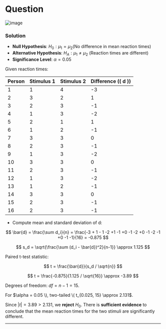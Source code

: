 # Question
![image](https://github.com/user-attachments/assets/947a3733-8b75-441e-baf9-5246aae7e851)

### Solution

- **Null Hypothesis**: $H_0: \mu_1 = \mu_2$(No difference in mean reaction times)
- **Alternative Hypothesis**: $H_A: \mu_1 \neq \mu_2$ (Reaction times are different)
- **Significance Level**: $\alpha = 0.05$

Given reaction times:

| Person | Stimulus 1 | Stimulus 2 | Difference (\( d \)) |
|--------|-----------|-----------|----------------|
| 1      | 1         | 4         | -3             |
| 2      | 3         | 2         | 1              |
| 3      | 2         | 3         | -1             |
| 4      | 1         | 3         | -2             |
| 5      | 2         | 1         | 1              |
| 6      | 1         | 2         | -1             |
| 7      | 3         | 3         | 0              |
| 8      | 2         | 3         | -1             |
| 9      | 1         | 3         | -2             |
| 10     | 3         | 3         | 0              |
| 11     | 2         | 3         | -1             |
| 12     | 1         | 3         | -2             |
| 13     | 1         | 2         | -1             |
| 14     | 3         | 3         | 0              |
| 15     | 2         | 3         | -1             |
| 16     | 2         | 3         | -1             |

- Compute mean and standard deviation of d:

$$
\bar{d} = \frac{\sum d_i}{n} = \frac{-3 + 1 - 1 -2 +1 -1 +0 -1 -2 +0 -1 -2 -1 +0 -1 -1}{16} = -0.875
$$

$$
s_d = \sqrt{\frac{\sum (d_i - \bar{d})^2}{n-1}}  \approx 1.125
$$

Paired t-test statistic:

$$
t = \frac{\bar{d}}{s_d / \sqrt{n}}
$$

$$
t = \frac{-0.875}{1.125 / \sqrt{16}} \approx -3.89
$$

Degrees of freedom: $df = n - 1 = 15$.

For $\alpha = 0.05 \), two-tailed \( t_{0.025, 15} \approx 2.131$.

Since $|t| = 3.89 > 2.131$, we **reject** $H_0$. There is **sufficient evidence** to conclude that the mean reaction times for the two stimuli are significantly different.

---



